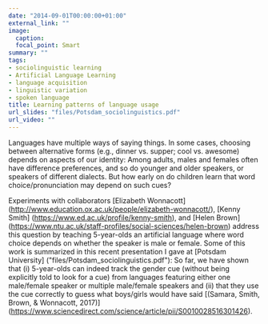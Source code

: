 ```yaml
---
date: "2014-09-01T00:00:00+01:00"
external_link: ""
image:
  caption:
  focal_point: Smart
summary: ""
tags:
- sociolinguistic learning
- Artificial Language Learning
- language acquisition
- linguistic variation
- spoken language
title: Learning patterns of language usage
url_slides: "files/Potsdam_sociolinguistics.pdf"
url_video: ""
---
```


Languages have multiple ways of saying things. In some cases, choosing between alternative forms (e.g., dinner vs. supper; cool vs. awesome) depends on aspects of our identity: Among adults, males and females often have difference preferences, and so do younger and older speakers, or speakers of different dialects. But how early on do children learn that word choice/pronunciation may depend on such cues?

Experiments with collaborators [Elizabeth Wonnacott] (http://www.education.ox.ac.uk/people/elizabeth-wonnacott/), [Kenny Smith] (https://www.ed.ac.uk/profile/kenny-smith), and [Helen Brown] (https://www.ntu.ac.uk/staff-profiles/social-sciences/helen-brown) address this question by teaching 5-year-olds an artificial language where word choice depends on whether the speaker is male or female. Some of this work is summarized in this recent presentation I gave at [Potsdam University] ("files/Potsdam_sociolinguistics.pdf"): So far, we have shown that (i) 5-year-olds can indeed track the gender cue (without being explicitly told to look for a cue) from languages featuring either one male/female speaker or multiple male/female speakers and (ii) that they use the cue correctly to guess what boys/girls would have said [(Samara, Smith, Brown, & Wonnacott, 2017)] (https://www.sciencedirect.com/science/article/pii/S0010028516301426).
